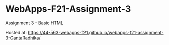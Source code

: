 # WebApps-F21-Assignment-3
Assignment 3 - Basic HTML


Hosted at: https://44-563-webapps-f21.github.io/webapps-f21-assignment-3-GantaRadhika/
